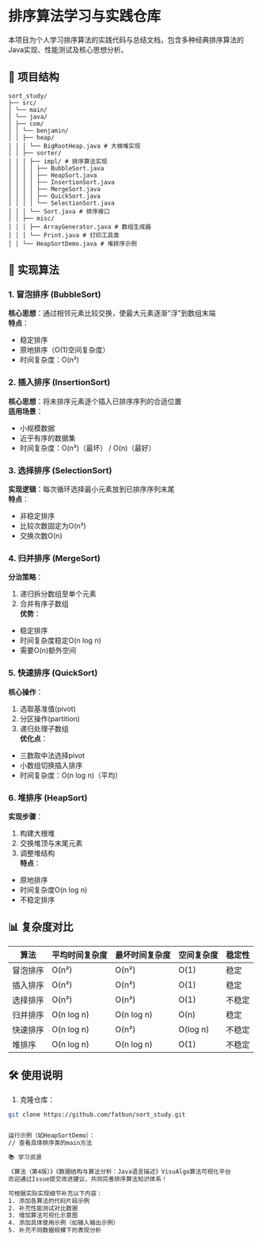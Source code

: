 # 排序算法学习与实践仓库

本项目为个人学习排序算法的实践代码与总结文档，包含多种经典排序算法的Java实现、性能测试及核心思想分析。

## 📂 项目结构
```
sort_study/
├── src/
│ └── main/
│ └── java/
│ ├── com/
│ │ └── benjamin/
│ │ ├── heap/
│ │ │ └── BigRootHeap.java # 大根堆实现
│ │ ├── sorter/
│ │ │ ├── impl/ # 排序算法实现
│ │ │ │ ├── BubbleSort.java
│ │ │ │ ├── HeapSort.java
│ │ │ │ ├── InsertionSort.java
│ │ │ │ ├── MergeSort.java
│ │ │ │ ├── QuickSort.java
│ │ │ │ └── SelectionSort.java
│ │ │ └── Sort.java # 排序接口
│ │ ├── misc/
│ │ │ ├── ArrayGenerator.java # 数组生成器
│ │ │ └── Print.java # 打印工具类
│ │ └── HeapSortDemo.java # 堆排序示例
```

## 🚀 实现算法
### 1. 冒泡排序 (BubbleSort)
**核心思想**：通过相邻元素比较交换，使最大元素逐渐"浮"到数组末端  
**特点**：
- 稳定排序
- 原地排序（O(1)空间复杂度）
- 时间复杂度：O(n²)

### 2. 插入排序 (InsertionSort)
**核心思想**：将未排序元素逐个插入已排序序列的合适位置  
**适用场景**：
- 小规模数据
- 近乎有序的数据集
- 时间复杂度：O(n²)（最坏） / O(n)（最好）

### 3. 选择排序 (SelectionSort)
**实现逻辑**：每次循环选择最小元素放到已排序序列末尾  
**特点**：
- 非稳定排序
- 比较次数固定为O(n²)
- 交换次数O(n)

### 4. 归并排序 (MergeSort)
**分治策略**：
1. 递归拆分数组至单个元素
2. 合并有序子数组  
**优势**：
- 稳定排序
- 时间复杂度稳定O(n log n)
- 需要O(n)额外空间

### 5. 快速排序 (QuickSort)
**核心操作**：
1. 选取基准值(pivot)
2. 分区操作(partition)
3. 递归处理子数组  
**优化点**：
- 三数取中法选择pivot
- 小数组切换插入排序
- 时间复杂度：O(n log n)（平均）

### 6. 堆排序 (HeapSort)
**实现步骤**：
1. 构建大根堆
2. 交换堆顶与末尾元素
3. 调整堆结构  
**特点**：
- 原地排序
- 时间复杂度O(n log n)
- 不稳定排序

## 📊 复杂度对比
| 算法         | 平均时间复杂度 | 最坏时间复杂度 | 空间复杂度 | 稳定性 |
|--------------|----------------|----------------|------------|--------|
| 冒泡排序     | O(n²)          | O(n²)          | O(1)       | 稳定   |
| 插入排序     | O(n²)          | O(n²)          | O(1)       | 稳定   |
| 选择排序     | O(n²)          | O(n²)          | O(1)       | 不稳定 |
| 归并排序     | O(n log n)     | O(n log n)     | O(n)       | 稳定   |
| 快速排序     | O(n log n)     | O(n²)          | O(log n)   | 不稳定 |
| 堆排序       | O(n log n)     | O(n log n)     | O(1)       | 不稳定 |

## 🛠 使用说明
1. 克隆仓库：
```bash
git clone https://github.com/fatbun/sort_study.git


运行示例（如HeapSortDemo）：
// 查看具体排序类的main方法

📚 学习资源

《算法（第4版）》《数据结构与算法分析：Java语言描述》VisuAlgo算法可视化平台
欢迎通过Issue提交改进建议，共同完善排序算法知识体系！

可根据实际实现细节补充以下内容：
1. 添加各算法的代码片段示例
2. 补充性能测试对比数据
3. 增加算法可视化示意图
4. 添加具体使用示例（如输入输出示例）
5. 补充不同数据规模下的表现分析
